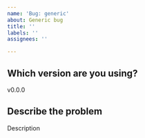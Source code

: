 ```yaml
---
name: 'Bug: generic'
about: Generic bug
title: ''
labels: ''
assignees: ''

---
```


## Which version are you using?

v0.0.0

## Describe the problem

Description
